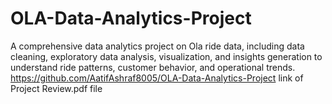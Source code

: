 # OLA-Data-Analytics-Project
A comprehensive data analytics project on Ola ride data, including data cleaning, exploratory data analysis, visualization, and insights generation to understand ride patterns, customer behavior, and operational trends.
https://github.com/AatifAshraf8005/OLA-Data-Analytics-Project link of Project Review.pdf file

